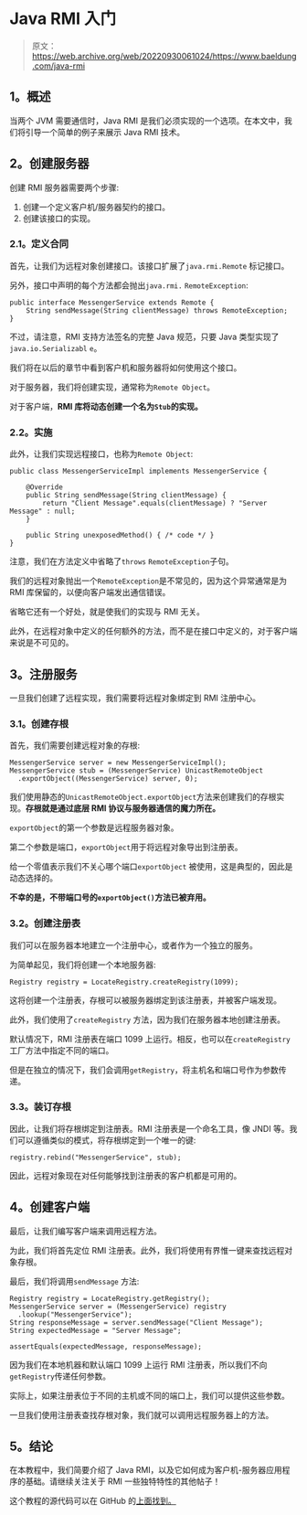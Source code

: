# Java RMI 入门

> 原文：<https://web.archive.org/web/20220930061024/https://www.baeldung.com/java-rmi>

## 1。概述

当两个 JVM 需要通信时，Java RMI 是我们必须实现的一个选项。在本文中，我们将引导一个简单的例子来展示 Java RMI 技术。

## 2。创建服务器

创建 RMI 服务器需要两个步骤:

1.  创建一个定义客户机/服务器契约的接口。
2.  创建该接口的实现。

### 2.1。定义合同

首先，让我们为远程对象创建接口。该接口扩展了`java.rmi.Remote` 标记接口。

另外，接口中声明的每个方法都会抛出`java.rmi.` `RemoteException`:

```
public interface MessengerService extends Remote {
    String sendMessage(String clientMessage) throws RemoteException;
}
```

不过，请注意，RMI 支持方法签名的完整 Java 规范，只要 Java 类型实现了`java.io.Serializabl` `e`。

我们将在以后的章节中看到客户机和服务器将如何使用这个接口。

对于服务器，我们将创建实现，通常称为`Remote Object`。

对于客户端，**RMI 库将动态创建一个名为`Stub`的实现。**

### 2.2。实施

此外，让我们实现远程接口，也称为`Remote Object`:

```
public class MessengerServiceImpl implements MessengerService { 

    @Override 
    public String sendMessage(String clientMessage) { 
        return "Client Message".equals(clientMessage) ? "Server Message" : null;
    }

    public String unexposedMethod() { /* code */ }
}
```

注意，我们在方法定义中省略了`throws` `RemoteException`子句。

我们的远程对象抛出一个`RemoteException`是不常见的，因为这个异常通常是为 RMI 库保留的，以便向客户端发出通信错误。

省略它还有一个好处，就是使我们的实现与 RMI 无关。

此外，在远程对象中定义的任何额外的方法，而不是在接口中定义的，对于客户端来说是不可见的。

## 3。注册服务

一旦我们创建了远程实现，我们需要将远程对象绑定到 RMI 注册中心。

### 3.1。创建存根

首先，我们需要创建远程对象的存根:

```
MessengerService server = new MessengerServiceImpl();
MessengerService stub = (MessengerService) UnicastRemoteObject
  .exportObject((MessengerService) server, 0);
```

我们使用静态的`UnicastRemoteObject.exportObject`方法来创建我们的存根实现。**存根就是通过底层 RMI 协议与服务器通信的魔力所在。**

`exportObject`的第一个参数是远程服务器对象。

第二个参数是端口，`exportObject`用于将远程对象导出到注册表。

给一个零值表示我们不关心哪个端口`exportObject` 被使用，这是典型的，因此是动态选择的。

**不幸的是，不带端口号的`exportObject()`方法已被弃用。**

### 3.2。创建注册表

我们可以在服务器本地建立一个注册中心，或者作为一个独立的服务。

为简单起见，我们将创建一个本地服务器:

```
Registry registry = LocateRegistry.createRegistry(1099);
```

这将创建一个注册表，存根可以被服务器绑定到该注册表，并被客户端发现。

此外，我们使用了`createRegistry` 方法，因为我们在服务器本地创建注册表。

默认情况下，RMI 注册表在端口 1099 上运行。相反，也可以在`createRegistry` 工厂方法中指定不同的端口。

但是在独立的情况下，我们会调用`getRegistry`，将主机名和端口号作为参数传递。

### 3.3。装订存根

因此，让我们将存根绑定到注册表。RMI 注册表是一个命名工具，像 JNDI 等。我们可以遵循类似的模式，将存根绑定到一个唯一的键:

```
registry.rebind("MessengerService", stub); 
```

因此，远程对象现在对任何能够找到注册表的客户机都是可用的。

## 4。创建客户端

最后，让我们编写客户端来调用远程方法。

为此，我们将首先定位 RMI 注册表。此外，我们将使用有界惟一键来查找远程对象存根。

最后，我们将调用`sendMessage` 方法:

```
Registry registry = LocateRegistry.getRegistry();
MessengerService server = (MessengerService) registry
  .lookup("MessengerService");
String responseMessage = server.sendMessage("Client Message");
String expectedMessage = "Server Message";

assertEquals(expectedMessage, responseMessage);
```

因为我们在本地机器和默认端口 1099 上运行 RMI 注册表，所以我们不向`getRegistry`传递任何参数。

实际上，如果注册表位于不同的主机或不同的端口上，我们可以提供这些参数。

一旦我们使用注册表查找存根对象，我们就可以调用远程服务器上的方法。

## 5。结论

在本教程中，我们简要介绍了 Java RMI，以及它如何成为客户机-服务器应用程序的基础。请继续关注关于 RMI 一些独特特性的其他帖子！

这个教程的源代码可以在 GitHub 的[上面找到。](https://web.archive.org/web/20221128051459/https://github.com/eugenp/tutorials/tree/master/java-rmi)